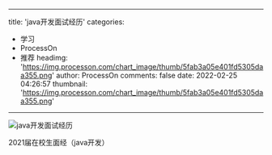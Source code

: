 
---
title: 'java开发面试经历'
categories: 
 - 学习
 - ProcessOn
 - 推荐
headimg: 'https://img.processon.com/chart_image/thumb/5fab3a05e401fd5305daa355.png'
author: ProcessOn
comments: false
date: 2022-02-25 04:26:57
thumbnail: 'https://img.processon.com/chart_image/thumb/5fab3a05e401fd5305daa355.png'
---

<div>   
<img class="thumb" alt="java开发面试经历" src="https://img.processon.com/chart_image/thumb/5fab3a05e401fd5305daa355.png" referrerpolicy="no-referrer">
<p>2021届在校生面经（java开发）</p>  
</div>
            